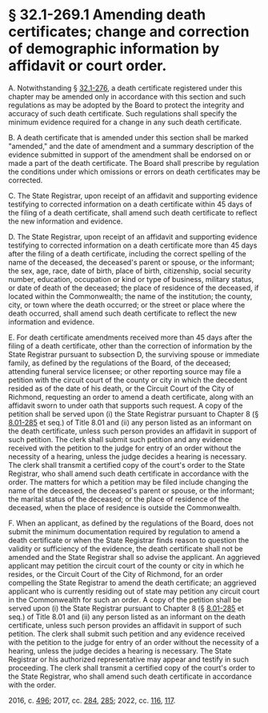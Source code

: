 # § 32.1-269.1 Amending death certificates; change and correction of demographic information by affidavit or court order.

<p>A. Notwithstanding § <a href='/vacode/32.1-276/'>32.1-276</a>, a death certificate registered under this chapter may be amended only in accordance with this section and such regulations as may be adopted by the Board to protect the integrity and accuracy of such death certificate. Such regulations shall specify the minimum evidence required for a change in any such death certificate.</p><p>B. A death certificate that is amended under this section shall be marked "amended," and the date of amendment and a summary description of the evidence submitted in support of the amendment shall be endorsed on or made a part of the death certificate. The Board shall prescribe by regulation the conditions under which omissions or errors on death certificates may be corrected.</p><p>C. The State Registrar, upon receipt of an affidavit and supporting evidence testifying to corrected information on a death certificate within 45 days of the filing of a death certificate, shall amend such death certificate to reflect the new information and evidence.</p><p>D. The State Registrar, upon receipt of an affidavit and supporting evidence testifying to corrected information on a death certificate more than 45 days after the filing of a death certificate, including the correct spelling of the name of the deceased, the deceased's parent or spouse, or the informant; the sex, age, race, date of birth, place of birth, citizenship, social security number, education, occupation or kind or type of business, military status, or date of death of the deceased; the place of residence of the deceased, if located within the Commonwealth; the name of the institution; the county, city, or town where the death occurred; or the street or place where the death occurred, shall amend such death certificate to reflect the new information and evidence.</p><p>E. For death certificate amendments received more than 45 days after the filing of a death certificate, other than the correction of information by the State Registrar pursuant to subsection D, the surviving spouse or immediate family, as defined by the regulations of the Board, of the deceased; attending funeral service licensee; or other reporting source may file a petition with the circuit court of the county or city in which the decedent resided as of the date of his death, or the Circuit Court of the City of Richmond, requesting an order to amend a death certificate, along with an affidavit sworn to under oath that supports such request. A copy of the petition shall be served upon (i) the State Registrar pursuant to Chapter 8 (§ <a href='/vacode/8.01-285/'>8.01-285</a> et seq.) of Title 8.01 and (ii) any person listed as an informant on the death certificate, unless such person provides an affidavit in support of such petition. The clerk shall submit such petition and any evidence received with the petition to the judge for entry of an order without the necessity of a hearing, unless the judge decides a hearing is necessary. The clerk shall transmit a certified copy of the court's order to the State Registrar, who shall amend such death certificate in accordance with the order. The matters for which a petition may be filed include changing the name of the deceased, the deceased's parent or spouse, or the informant; the marital status of the deceased; or the place of residence of the deceased, when the place of residence is outside the Commonwealth.</p><p>F. When an applicant, as defined by the regulations of the Board, does not submit the minimum documentation required by regulation to amend a death certificate or when the State Registrar finds reason to question the validity or sufficiency of the evidence, the death certificate shall not be amended and the State Registrar shall so advise the applicant. An aggrieved applicant may petition the circuit court of the county or city in which he resides, or the Circuit Court of the City of Richmond, for an order compelling the State Registrar to amend the death certificate; an aggrieved applicant who is currently residing out of state may petition any circuit court in the Commonwealth for such an order. A copy of the petition shall be served upon (i) the State Registrar pursuant to Chapter 8 (§ <a href='/vacode/8.01-285/'>8.01-285</a> et seq.) of Title 8.01 and (ii) any person listed as an informant on the death certificate, unless such person provides an affidavit in support of such petition. The clerk shall submit such petition and any evidence received with the petition to the judge for entry of an order without the necessity of a hearing, unless the judge decides a hearing is necessary. The State Registrar or his authorized representative may appear and testify in such proceeding. The clerk shall transmit a certified copy of the court's order to the State Registrar, who shall amend such death certificate in accordance with the order.</p><p>2016, c. <a href='http://lis.virginia.gov/cgi-bin/legp604.exe?161+ful+CHAP0496'>496</a>; 2017, cc. <a href='http://lis.virginia.gov/cgi-bin/legp604.exe?171+ful+CHAP0284'>284</a>, <a href='http://lis.virginia.gov/cgi-bin/legp604.exe?171+ful+CHAP0285'>285</a>; 2022, cc. <a href='http://lis.virginia.gov/cgi-bin/legp604.exe?221+ful+CHAP0116'>116</a>, <a href='http://lis.virginia.gov/cgi-bin/legp604.exe?221+ful+CHAP0117'>117</a>.</p>